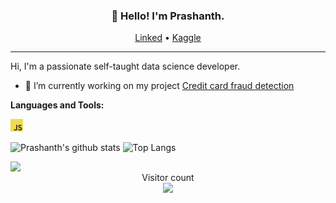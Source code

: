 <h3 align="center">👋 Hello! I'm Prashanth.</h3>

<p align="center">
  <a href="https://www.linkedin.com/in/prashanth-bodduna-a6b312155/">Linked</a> •
  <a href="https://www.kaggle.com/prashanthbodduna">Kaggle</a>
</p>

---

Hi, I'm a passionate self-taught data science developer.

- 🔭 I’m currently working on my project [Credit card fraud detection](https://github.com/prashanth4/Credit-Card-Fraud-Detection)

**Languages and Tools:**  

<code><img height="20" src="https://raw.githubusercontent.com/github/explore/80688e429a7d4ef2fca1e82350fe8e3517d3494d/topics/javascript/javascript.png"></code>

![Prashanth's github stats](https://github-readme-stats.vercel.app/api?username=prashanth234&count_private=true&show_icons=true&theme=radical)
![Top Langs](https://github-readme-stats.vercel.app/api/top-langs/?username=prashanth234&theme=radical)


<a href="https://github.com/prashanth/Credit-Card-Fraud-Detection">
  <img align="left" src="https://github-readme-stats.vercel.app/api/pin/?username=prashanth234&repo=Credit-Card-Fraud-Detection" />
</a>

<br>

<div align="center"> 
  Visitor count<br>
  <img src="https://profile-counter.glitch.me/prashanth234/count.svg" />
</div>
